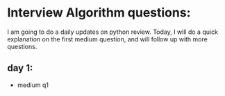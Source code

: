 # Interview Algorithm questions:
I am going to do a daily updates on python review. Today, I will do a quick explanation on the first medium question, and will follow up with more questions.

## day 1:
- medium q1
